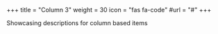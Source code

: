 +++
title = "Column 3"
weight = 30
icon = "fas fa-code"
#url = "#"
+++

Showcasing descriptions for column based items

